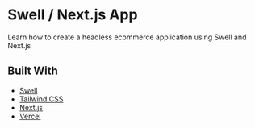 # Swell / Next.js App

Learn how to create a headless ecommerce application using Swell and Next.js

## Built With

- [Swell](https://swell.is/)
- [Tailwind CSS](https://tailwindcss.com)
- [Next.js](https://nextjs.org)
- [Vercel](https://vercel.com)
